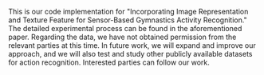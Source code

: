 This is our code implementation for "Incorporating Image Representation and Texture Feature for Sensor-Based Gymnastics Activity Recognition." The detailed experimental process can be found in the aforementioned paper. 
Regarding the data, we have not obtained permission from the relevant parties at this time. 
In future work, we will expand and improve our approach, and we will also test and study other publicly available datasets for action recognition. 
Interested parties can follow our work.

